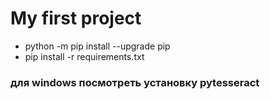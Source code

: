 # My first project
* python -m pip install --upgrade pip
* pip install -r requirements.txt

### для windows посмотреть установку pytesseract

